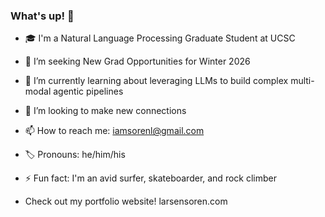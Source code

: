 ### What's up! 🤙

- 🎓 I'm a Natural Language Processing Graduate Student at UCSC
- 🔭 I’m seeking New Grad Opportunities for Winter 2026
- 🌱 I’m currently learning about leveraging LLMs to build complex multi-modal agentic pipelines
- 🤝 I’m looking to make new connections
- 📫 How to reach me: iamsorenl@gmail.com
- 🏷️ Pronouns: he/him/his
- ⚡ Fun fact: I'm an avid surfer, skateboarder, and rock climber

- Check out my portfolio website! larsensoren.com

<!--
**iamsorenl/iamsorenl** is a ✨ _special_ ✨ repository because its `README.md` (this file) appears on your GitHub profile.

Here are some ideas to get you started:

- 🔭 I’m currently working on ...
- 🌱 I’m currently learning ...
- 👯 I’m looking to collaborate on ...
- 🤔 I’m looking for help with ...
- 💬 Ask me about ...
- 📫 How to reach me: ...
- 😄 Pronouns: ...
- ⚡ Fun fact: ...
-->

